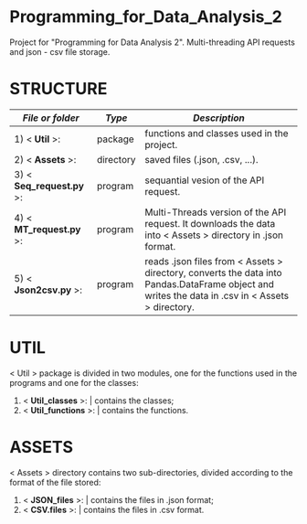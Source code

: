 # Programming_for_Data_Analysis_2
Project for "Programming for Data Analysis 2". Multi-threading API requests and json - csv file storage.


# STRUCTURE
_**File or folder**_       | _**Type**_ | _**Description**_
---------------------------|------------|------------------------------------------------------------
1) < **Util** >:           | package    | functions and classes used in the project.
2) < **Assets** >:         | directory  | saved files (.json, .csv, ...).
3) < **Seq_request.py** >: | program    | sequantial vesion of the API request.
4) < **MT_request.py** >:  | program    | Multi-Threads version of the API request. It downloads the data into < Assets > directory in .json format.
5) < **Json2csv.py** >:    | program    | reads .json files from < Assets > directory, converts the data into Pandas.DataFrame object and writes the data in .csv in < Assets > directory.

# UTIL
< Util > package is divided in two modules, one for the functions used in the programs and one for the classes:
1) < **Util_classes** >:   | contains the classes;
2) < **Util_functions** >: | contains the functions.

# ASSETS
< Assets > directory contains two sub-directories, divided according to the format of the file stored:
1) < **JSON_files** >: | contains the files in .json format;
2) < **CSV.files** >:  | contains the files in .csv format.

